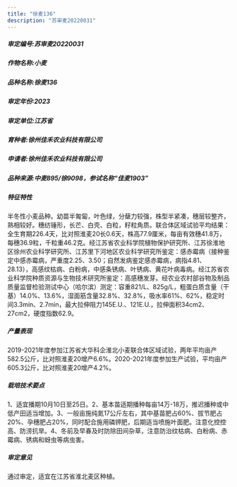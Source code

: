 ```yaml
---
title: "徐麦136"
description: "苏审麦20220031"
---
```

##### 审定编号:苏审麦20220031

##### 作物名称:小麦

##### 品种名称:徐麦136

##### 审定年份:2023

##### 审定单位:江苏省

##### 育种者:徐州佳禾农业科技有限公司

##### 申请者:徐州佳禾农业科技有限公司

##### 品种来源:中麦895/徐9098，参试名称“佳麦1903”

##### 特征特性
半冬性小麦品种。幼苗半匍匐，叶色绿，分蘖力较强，株型半紧凑，穗层较整齐，熟相较好。穗纺锤形，长芒、白壳、白粒，籽粒角质。联合体区域试验平均结果：全生育期226.4天，比对照淮麦20长0.6天，株高77.9厘米，每亩有效穗41.8万，每穗36.9粒，千粒重46.2克。经江苏省农业科学院植物保护研究所、江苏徐淮地区徐州农业科学研究所、江苏里下河地区农业科学研究所鉴定：感赤霉病（接种鉴定中感赤霉病，严重度2.25、3.50；自然发病鉴定感赤霉病，病指4.81、28.13），高感纹枯病、白粉病，中感条锈病、叶锈病、黄花叶病毒病。经江苏省农业科学院种质资源与生物技术研究所鉴定：高感穗发芽。经农业农村部谷物及制品质量监督检验测试中心（哈尔滨）测定：容重821/L、825g/L，粗蛋白质含量（干基）14.0%、13.6%，湿面筋含量32.8%、32.8%，吸水率61%、62%，稳定时间3.3min、2.7min，最大拉伸阻力145E.U.、121E.U.，拉伸面积34cm2、27cm2，硬度指数62.9。

##### 产量表现
2019-2021年度参加江苏省大华科企淮北小麦联合体区域试验，两年平均亩产582.5公斤，比对照淮麦20增产6.6%。2020-2021年度参加生产试验，平均亩产605.3公斤，比对照淮麦20增产4.2%。

##### 栽培技术要点
1、适宜播期10月10日至25日。2、基本苗适期播种每亩14万-18万，推迟播种或中低产田适当增加。3、一般亩施纯氮17公斤左右，其中基苗肥占60%、拔节肥占20%、孕穗肥占20%，同时配合施用磷钾肥，后期适当喷施叶面肥。注意化控控高、防涝抗旱。4、冬前及早春及时防除田间杂草，注意防治纹枯病、白粉病、赤霉病、锈病和蚜虫等病虫害。

##### 审定意见
通过审定，适宜在江苏省淮北麦区种植。
